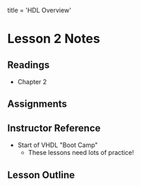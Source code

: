title = 'HDL Overview'

# Lesson 2 Notes

## Readings
- Chapter 2

## Assignments

## Instructor Reference

- Start of VHDL "Boot Camp"
  - These lessons need lots of practice!

## Lesson Outline
